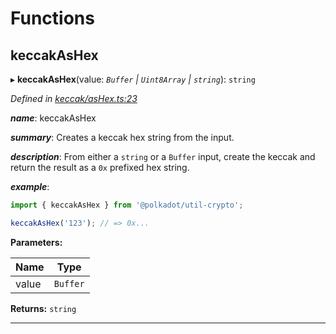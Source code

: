 

# Functions

<a id="keccakashex"></a>

##  keccakAsHex

▸ **keccakAsHex**(value: *`Buffer` | `Uint8Array` | `string`*): `string`

*Defined in [keccak/asHex.ts:23](https://github.com/polkadot-js/common/blob/420f807/packages/util-crypto/src/keccak/asHex.ts#L23)*

*__name__*: keccakAsHex

*__summary__*: Creates a keccak hex string from the input.

*__description__*: From either a `string` or a `Buffer` input, create the keccak and return the result as a `0x` prefixed hex string.

*__example__*:   

```javascript
import { keccakAsHex } from '@polkadot/util-crypto';

keccakAsHex('123'); // => 0x...
```

**Parameters:**

| Name | Type |
| ------ | ------ |
| value | `Buffer` | `Uint8Array` | `string` |

**Returns:** `string`

___

